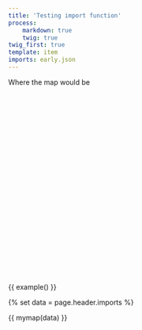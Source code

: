 ```yaml
---
title: 'Testing import function'
process:
    markdown: true
    twig: true
twig_first: true
template: item
imports: early.json
---
```


<div id="mapid" style="width: 100%; height: 400px;">Where the map would be</div>

{{ example() }}

{% set data = page.header.imports %}

{{ mymap(data) }}






